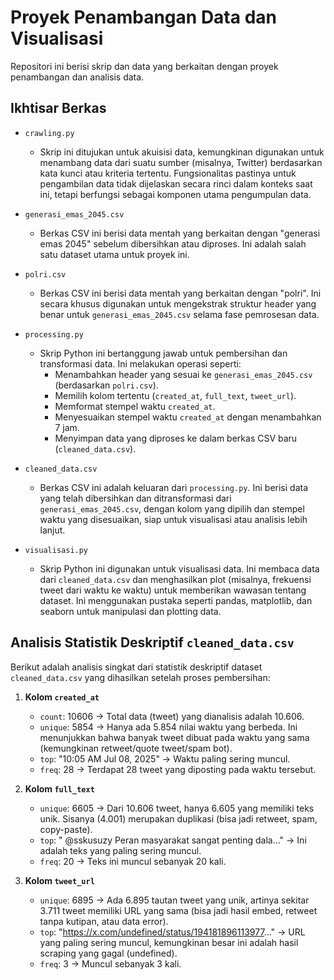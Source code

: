 # Proyek Penambangan Data dan Visualisasi

Repositori ini berisi skrip dan data yang berkaitan dengan proyek penambangan dan analisis data.

## Ikhtisar Berkas

- `crawling.py`
  - Skrip ini ditujukan untuk akuisisi data, kemungkinan digunakan untuk menambang data dari suatu sumber (misalnya, Twitter) berdasarkan kata kunci atau kriteria tertentu. Fungsionalitas pastinya untuk pengambilan data tidak dijelaskan secara rinci dalam konteks saat ini, tetapi berfungsi sebagai komponen utama pengumpulan data.

- `generasi_emas_2045.csv`
  - Berkas CSV ini berisi data mentah yang berkaitan dengan "generasi emas 2045" sebelum dibersihkan atau diproses. Ini adalah salah satu dataset utama untuk proyek ini.

- `polri.csv`
  - Berkas CSV ini berisi data mentah yang berkaitan dengan "polri". Ini secara khusus digunakan untuk mengekstrak struktur header yang benar untuk `generasi_emas_2045.csv` selama fase pemrosesan data.

- `processing.py`
  - Skrip Python ini bertanggung jawab untuk pembersihan dan transformasi data. Ini melakukan operasi seperti:
    - Menambahkan header yang sesuai ke `generasi_emas_2045.csv` (berdasarkan `polri.csv`).
    - Memilih kolom tertentu (`created_at`, `full_text`, `tweet_url`).
    - Memformat stempel waktu `created_at`.
    - Menyesuaikan stempel waktu `created_at` dengan menambahkan 7 jam.
    - Menyimpan data yang diproses ke dalam berkas CSV baru (`cleaned_data.csv`).

- `cleaned_data.csv`
  - Berkas CSV ini adalah keluaran dari `processing.py`. Ini berisi data yang telah dibersihkan dan ditransformasi dari `generasi_emas_2045.csv`, dengan kolom yang dipilih dan stempel waktu yang disesuaikan, siap untuk visualisasi atau analisis lebih lanjut.

- `visualisasi.py`
  - Skrip Python ini digunakan untuk visualisasi data. Ini membaca data dari `cleaned_data.csv` dan menghasilkan plot (misalnya, frekuensi tweet dari waktu ke waktu) untuk memberikan wawasan tentang dataset. Ini menggunakan pustaka seperti pandas, matplotlib, dan seaborn untuk manipulasi dan plotting data.

## Analisis Statistik Deskriptif `cleaned_data.csv`

Berikut adalah analisis singkat dari statistik deskriptif dataset `cleaned_data.csv` yang dihasilkan setelah proses pembersihan:

1.  **Kolom `created_at`**
    -   `count`: 10606 → Total data (tweet) yang dianalisis adalah 10.606.
    -   `unique`: 5854 → Hanya ada 5.854 nilai waktu yang berbeda. Ini menunjukkan bahwa banyak tweet dibuat pada waktu yang sama (kemungkinan retweet/quote tweet/spam bot).
    -   `top`: "10:05 AM Jul 08, 2025" → Waktu paling sering muncul.
    -   `freq`: 28 → Terdapat 28 tweet yang diposting pada waktu tersebut.

2.  **Kolom `full_text`**
    -   `unique`: 6605 → Dari 10.606 tweet, hanya 6.605 yang memiliki teks unik. Sisanya (4.001) merupakan duplikasi (bisa jadi retweet, spam, copy-paste).
    -   `top`: " @sskusuzy Peran masyarakat sangat penting dala..." → Ini adalah teks yang paling sering muncul.
    -   `freq`: 20 → Teks ini muncul sebanyak 20 kali.

3.  **Kolom `tweet_url`**
    -   `unique`: 6895 → Ada 6.895 tautan tweet yang unik, artinya sekitar 3.711 tweet memiliki URL yang sama (bisa jadi hasil embed, retweet tanpa kutipan, atau data error).
    -   `top`: "https://x.com/undefined/status/194181896113977..." → URL yang paling sering muncul, kemungkinan besar ini adalah hasil scraping yang gagal (undefined).
    -   `freq`: 3 → Muncul sebanyak 3 kali.
